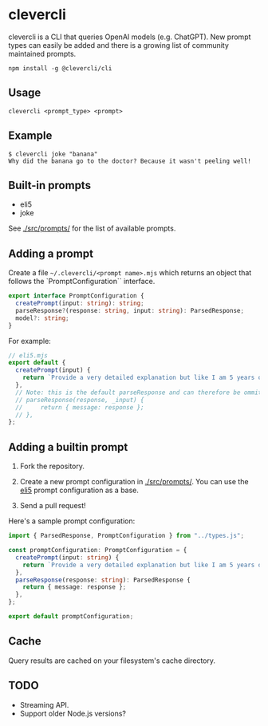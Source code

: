 # clevercli

clevercli is a CLI that queries OpenAI models (e.g. ChatGPT). New prompt types can easily be added and there is a growing list of community maintained prompts.

```console
npm install -g @clevercli/cli
```

## Usage

```console
clevercli <prompt_type> <prompt>
```

## Example

```console
$ clevercli joke "banana"
Why did the banana go to the doctor? Because it wasn't peeling well!
```

## Built-in prompts

- eli5
- joke

See [./src/prompts/](./src/prompts) for the list of available prompts.

## Adding a prompt

Create a file `~/.clevercli/<prompt name>.mjs` which returns an object that follows the `PromptConfiguration`` interface.

```typescript
export interface PromptConfiguration {
  createPrompt(input: string): string;
  parseResponse?(response: string, input: string): ParsedResponse;
  model?: string;
}
```

For example:

```javascript
// eli5.mjs
export default {
  createPrompt(input) {
    return `Provide a very detailed explanation but like I am 5 years old (ELI5) on this topic: ${input}.\n###\n`;
  },
  // Note: this is the default parseResponse and can therefore be ommitted
  // parseResponse(response, _input) {
  //     return { message: response };
  // },
};
```

## Adding a builtin prompt

1. Fork the repository.

2. Create a new prompt configuration in [./src/prompts/](./src/prompts/). You can use the [eli5](./src/prompts/eli5.ts) prompt configuration as a base.

3. Send a pull request!

Here's a sample prompt configuration:

```typescript
import { ParsedResponse, PromptConfiguration } from "../types.js";

const promptConfiguration: PromptConfiguration = {
  createPrompt(input: string) {
    return `Provide a very detailed explanation but like I am 5 years old (ELI5) on this topic: ${input}.\n###\n`;
  },
  parseResponse(response: string): ParsedResponse {
    return { message: response };
  },
};

export default promptConfiguration;
```

## Cache

Query results are cached on your filesystem's cache directory.

## TODO

- Streaming API.
- Support older Node.js versions?
